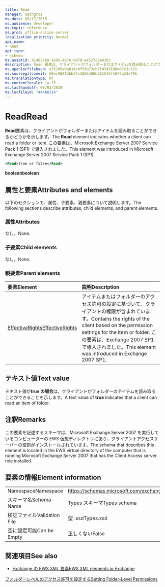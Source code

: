 ```yaml
---
title: Read
manager: sethgros
ms.date: 09/17/2015
ms.audience: Developer
ms.topic: reference
ms.prod: office-online-server
localization_priority: Normal
api_name:
- Read
api_type:
- schema
ms.assetid: b14637e9-1695-4b7e-b078-ae527c2e4303
description: Read 要素は、クライアントがフォルダーまたはアイテムを読み取ることができるかどうかを示します。 この要素は、Microsoft Exchange Server 2007 Service Pack 1 (SP1) で導入されました。
ms.openlocfilehash: d75285e0ab14c4f53d73cb7f4349196e07c3c521
ms.sourcegitcommit: 88ec988f2bb67c1866d06b361615f3674a24e795
ms.translationtype: MT
ms.contentlocale: ja-JP
ms.lasthandoff: 06/03/2020
ms.locfileid: "44468314"
---
```

# <a name="read"></a><span data-ttu-id="29443-104">Read</span><span class="sxs-lookup"><span data-stu-id="29443-104">Read</span></span>

<span data-ttu-id="29443-105">**Read**要素は、クライアントがフォルダーまたはアイテムを読み取ることができるかどうかを示します。</span><span class="sxs-lookup"><span data-stu-id="29443-105">The **Read** element indicates whether a client can read a folder or item.</span></span> <span data-ttu-id="29443-106">この要素は、Microsoft Exchange Server 2007 Service Pack 1 (SP1) で導入されました。</span><span class="sxs-lookup"><span data-stu-id="29443-106">This element was introduced in Microsoft Exchange Server 2007 Service Pack 1 (SP1).</span></span> 
  
```xml
<Read>true or false</Read>
```

 <span data-ttu-id="29443-107">**boolean**</span><span class="sxs-lookup"><span data-stu-id="29443-107">**boolean**</span></span>
## <a name="attributes-and-elements"></a><span data-ttu-id="29443-108">属性と要素</span><span class="sxs-lookup"><span data-stu-id="29443-108">Attributes and elements</span></span>

<span data-ttu-id="29443-109">以下のセクションで、属性、子要素、親要素について説明します。</span><span class="sxs-lookup"><span data-stu-id="29443-109">The following sections describe attributes, child elements, and parent elements.</span></span>
  
### <a name="attributes"></a><span data-ttu-id="29443-110">属性</span><span class="sxs-lookup"><span data-stu-id="29443-110">Attributes</span></span>

<span data-ttu-id="29443-111">なし。</span><span class="sxs-lookup"><span data-stu-id="29443-111">None.</span></span>
  
### <a name="child-elements"></a><span data-ttu-id="29443-112">子要素</span><span class="sxs-lookup"><span data-stu-id="29443-112">Child elements</span></span>

<span data-ttu-id="29443-113">なし。</span><span class="sxs-lookup"><span data-stu-id="29443-113">None.</span></span>
  
### <a name="parent-elements"></a><span data-ttu-id="29443-114">親要素</span><span class="sxs-lookup"><span data-stu-id="29443-114">Parent elements</span></span>

|<span data-ttu-id="29443-115">**要素**</span><span class="sxs-lookup"><span data-stu-id="29443-115">**Element**</span></span>|<span data-ttu-id="29443-116">**説明**</span><span class="sxs-lookup"><span data-stu-id="29443-116">**Description**</span></span>|
|:-----|:-----|
|[<span data-ttu-id="29443-117">EffectiveRights</span><span class="sxs-lookup"><span data-stu-id="29443-117">EffectiveRights</span></span>](effectiverights.md) <br/> |<span data-ttu-id="29443-118">アイテムまたはフォルダーのアクセス許可の設定に基づいて、クライアントの権限が含まれています。</span><span class="sxs-lookup"><span data-stu-id="29443-118">Contains the rights of the client based on the permission settings for the item or folder.</span></span> <span data-ttu-id="29443-119">この要素は、Exchange 2007 SP1 で導入されました。</span><span class="sxs-lookup"><span data-stu-id="29443-119">This element was introduced in Exchange 2007 SP1.</span></span>  <br/> |
   
## <a name="text-value"></a><span data-ttu-id="29443-120">テキスト値</span><span class="sxs-lookup"><span data-stu-id="29443-120">Text value</span></span>

<span data-ttu-id="29443-121">テキスト値が**true の場合**は、クライアントがフォルダーのアイテムを読み取ることができることを示します。</span><span class="sxs-lookup"><span data-stu-id="29443-121">A text value of **true** indicates that a client can read an item of folder.</span></span> 
  
## <a name="remarks"></a><span data-ttu-id="29443-122">注釈</span><span class="sxs-lookup"><span data-stu-id="29443-122">Remarks</span></span>

<span data-ttu-id="29443-123">この要素を記述するスキーマは、Microsoft Exchange Server 2007 を実行しているコンピューターの EWS 仮想ディレクトリにあり、クライアントアクセスサーバーの役割がインストールされています。</span><span class="sxs-lookup"><span data-stu-id="29443-123">The schema that describes this element is located in the EWS virtual directory of the computer that is running Microsoft Exchange Server 2007 that has the Client Access server role installed.</span></span>
  
## <a name="element-information"></a><span data-ttu-id="29443-124">要素の情報</span><span class="sxs-lookup"><span data-stu-id="29443-124">Element information</span></span>

|||
|:-----|:-----|
|<span data-ttu-id="29443-125">Namespace</span><span class="sxs-lookup"><span data-stu-id="29443-125">Namespace</span></span>  <br/> |https://schemas.microsoft.com/exchange/services/2006/types  <br/> |
|<span data-ttu-id="29443-126">スキーマ名</span><span class="sxs-lookup"><span data-stu-id="29443-126">Schema Name</span></span>  <br/> |<span data-ttu-id="29443-127">Types スキーマ</span><span class="sxs-lookup"><span data-stu-id="29443-127">Types schema</span></span>  <br/> |
|<span data-ttu-id="29443-128">検証ファイル</span><span class="sxs-lookup"><span data-stu-id="29443-128">Validation File</span></span>  <br/> |<span data-ttu-id="29443-129">型 .xsd</span><span class="sxs-lookup"><span data-stu-id="29443-129">Types.xsd</span></span>  <br/> |
|<span data-ttu-id="29443-130">空に設定可能</span><span class="sxs-lookup"><span data-stu-id="29443-130">Can be Empty</span></span>  <br/> |<span data-ttu-id="29443-131">正しくない</span><span class="sxs-lookup"><span data-stu-id="29443-131">False</span></span>  <br/> |
   
## <a name="see-also"></a><span data-ttu-id="29443-132">関連項目</span><span class="sxs-lookup"><span data-stu-id="29443-132">See also</span></span>



- [<span data-ttu-id="29443-133">Exchange の EWS XML 要素</span><span class="sxs-lookup"><span data-stu-id="29443-133">EWS XML elements in Exchange</span></span>](ews-xml-elements-in-exchange.md)


[<span data-ttu-id="29443-134">フォルダーレベルのアクセス許可を設定する</span><span class="sxs-lookup"><span data-stu-id="29443-134">Setting Folder-Level Permissions</span></span>](https://msdn.microsoft.com/library/c7530e86-5112-401c-b10a-9c054ae59f07%28Office.15%29.aspx)

